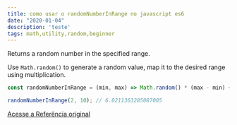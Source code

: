 ```yaml
---
title: como usar o randomNumberInRange no javascript es6
date: "2020-01-04"
description: 'teste'
tags: math,utility,random,beginner
---
```


Returns a random number in the specified range.

Use `Math.random()` to generate a random value, map it to the desired range using multiplication.

```js
const randomNumberInRange = (min, max) => Math.random() * (max - min) + min;
```

```js
randomNumberInRange(2, 10); // 6.0211363285087005
```


[Acesse a Referência original](http://github.com/30-seconds/)
